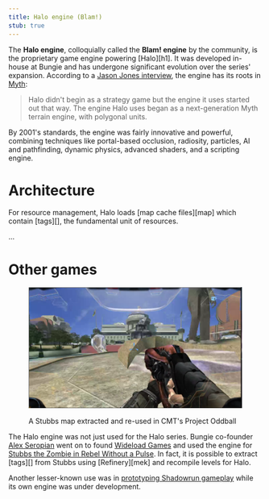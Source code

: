 ```yaml
---
title: Halo engine (Blam!)
stub: true
---
```


The **Halo engine**, colloquially called the **Blam! engine** by the community, is the proprietary game engine powering [Halo][h1]. It was developed in-house at Bungie and has undergone significant evolution over the series' expansion. According to a [Jason Jones interview][jones-interview], the engine has its roots in [Myth][]:

> Halo didn't begin as a strategy game but the engine it uses started out that way. The engine Halo uses began as a next-generation Myth terrain engine, with polygonal units.

By 2001's standards, the engine was fairly innovative and powerful, combining techniques like portal-based occlusion, radiosity, particles, AI and pathfinding, dynamic physics, advanced shaders, and a scripting engine.

# Architecture
For resource management, Halo loads [map cache files][map] which contain [tags][], the fundamental unit of resources.

...

# Other games

<figure>
  <a href="stubbs.png">
    <img src="stubbs.png" alt=""/>
  </a>
  <figcaption>
    <p>A Stubbs map extracted and re-used in CMT's Project Oddball</p>
  </figcaption>
</figure>

The Halo engine was not just used for the Halo series. Bungie co-founder [Alex Seropian][alex] went on to found [Wideload Games][wideload] and used the engine for [Stubbs the Zombie in Rebel Without a Pulse][stubbs]. In fact, it is possible to extract [tags][] from Stubbs using [Refinery][mek] and recompile levels for Halo.

Another lesser-known use was in [prototyping Shadowrun gameplay][shadowrun-prototype] while its own engine was under development.

[stubbs]: https://en.wikipedia.org/wiki/Stubbs_the_Zombie_in_Rebel_Without_a_Pulse
[wideload]: https://en.wikipedia.org/wiki/Wideload_Games
[alex]: https://en.wikipedia.org/wiki/Alex_Seropian
[shadowrun-prototype]: https://www.youtube.com/watch?v=I-uJLTLqYpA
[jones-interview]: https://web.archive.org/web/20000815110240/http://www.insidemacgames.com/features/99/jones/jones.shtml
[myth]: https://en.wikipedia.org/wiki/Myth_(series)
